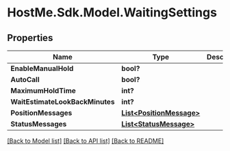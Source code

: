 # HostMe.Sdk.Model.WaitingSettings
## Properties

Name | Type | Description | Notes
------------ | ------------- | ------------- | -------------
**EnableManualHold** | **bool?** |  | [optional] 
**AutoCall** | **bool?** |  | [optional] 
**MaximumHoldTime** | **int?** |  | [optional] 
**WaitEstimateLookBackMinutes** | **int?** |  | [optional] 
**PositionMessages** | [**List&lt;PositionMessage&gt;**](PositionMessage.md) |  | [optional] 
**StatusMessages** | [**List&lt;StatusMessage&gt;**](StatusMessage.md) |  | [optional] 

[[Back to Model list]](../README.md#documentation-for-models) [[Back to API list]](../README.md#documentation-for-api-endpoints) [[Back to README]](../README.md)

